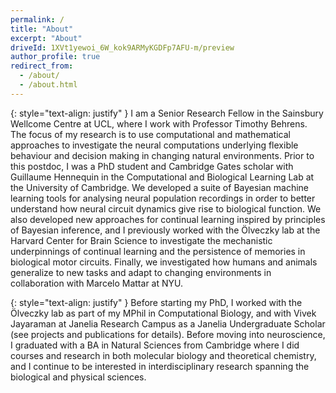 ```yaml
---
permalink: /
title: "About"
excerpt: "About"
driveId: 1XVt1yewoi_6W_kok9ARMyKGDFp7AFU-m/preview
author_profile: true
redirect_from:
  - /about/
  - /about.html
---
```


{: style="text-align: justify" }
I am a Senior Research Fellow in the Sainsbury Wellcome Centre at UCL, where I work with Professor Timothy Behrens.
The focus of my research is to use computational and mathematical approaches to investigate the neural computations underlying flexible behaviour and decision making in changing natural environments.
Prior to this postdoc, I was a PhD student and Cambridge Gates scholar with Guillaume Hennequin in the Computational and Biological Learning Lab at the University of Cambridge.
We developed a suite of Bayesian machine learning tools for analysing neural population recordings in order to better understand how neural circuit dynamics give rise to biological function.
We also developed new approaches for continual learning inspired by principles of Bayesian inference, and I previously worked with the Ölveczky lab at the Harvard Center for Brain Science to investigate the mechanistic underpinnings of continual learning and the persistence of memories in biological motor circuits.
Finally, we investigated how humans and animals generalize to new tasks and adapt to changing environments in collaboration with Marcelo Mattar at NYU.

{: style="text-align: justify" }
Before starting my PhD, I worked with the Ölveczky lab as part of my MPhil in Computational Biology, and with Vivek Jayaraman at Janelia Research Campus as a Janelia Undergraduate Scholar (see projects and publications for details).
Before moving into neuroscience, I graduated with a BA in Natural Sciences from Cambridge where I did courses and research in both molecular biology and theoretical chemistry, and I continue to be interested in interdisciplinary research spanning the biological and physical sciences.

<!---
## mGPLVM -- Beyond the Euclidean brain (Bernstein Conference 2020)

<a class="cv" href="https://proceedings.neurips.cc/paper/2020/hash/fedc604da8b0f9af74b6cfc0fab2163c-Abstract.html">Link to paper</a>

{% include googleDrivePlayer.html id=page.driveId %}
-->
